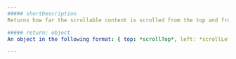 ```yaml
---
##### shortDescription
Returns how far the scrollable content is scrolled from the top and from the left.

##### return: object
An object in the following format: { top: *scrollTop*, left: *scrollLeft* }, where *scrollTop* and *scrollLeft* are the left and top scroll offsets respectively.

---
```


